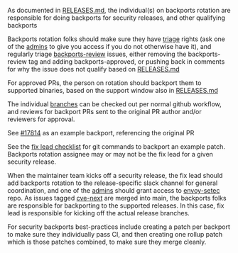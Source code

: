 As documented in [RELEASES.md](RELEASES.md), the individual(s) on backports rotation are responsible for doing backports for security releases, and other qualifying backports

Backports rotation folks should make sure they have [triage](https://github.com/orgs/envoyproxy/teams/envoy-triage) rights (ask one of the [admins](https://github.com/orgs/envoyproxy/teams/admins) to give you access if you do not otherwise have it), and regularly triage [backports-review](https://github.com/pulls?q=+label%3Abackport%2Freview+) issues, either removing the backports-review tag and adding backports-approved, or pushing back in comments for why the issue does not qualify based on [RELEASES.md](RELEASES.md)

For approved PRs, the person on rotation should backport them to supported binaries, based on the support window also in [RELEASES.md](RELEASES.md)

The individual [branches](https://github.com/envoyproxy/envoy/branches) can be checked out per normal github workflow, and reviews for backport PRs sent to the original PR author and/or reviewers for approval.

See [#17814](https://github.com/envoyproxy/envoy/pull/17814) as an example backport, referencing the original PR

See the [fix lead checklist](https://docs.google.com/document/d/1cuU0m9hTQ73Te3i06-8LjQkFVn83IL22FbCoc_4IFEY/edit#heading=h.ioqzv16eyrfa) for git commands to backport an example patch.  Backports rotation assignee may or may not be the fix lead for a given security release.

When the maintainer team kicks off a security release, the fix lead should add backports rotation to the release-specific slack channel for general coordination, and one of the [admins](https://github.com/orgs/envoyproxy/teams/admins) should grant access to [envoy-setec](https://github.com/envoyproxy/envoy-setec) repo.  As issues tagged [cve-next](https://github.com/envoyproxy/envoy-setec/issues?q=is%3Aissue+is%3Aopen+label%3Acve%2Fnext) are merged into main, the backports folks are responsible for backporting to the supported releases.  In this case, fix lead is responsible for kicking off the actual release branches.

For security backports best-practices include creating a patch per backport to make sure they individually pass CI, and then creating one rollup patch which is those patches combined, to make sure they merge cleanly.
